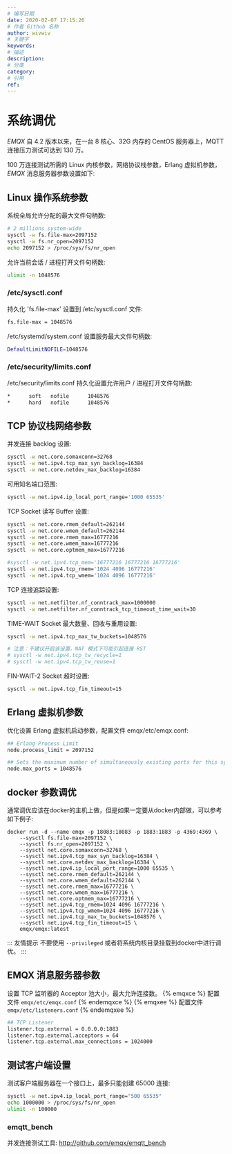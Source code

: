 ```yaml
---
# 编写日期
date: 2020-02-07 17:15:26
# 作者 Github 名称
author: wivwiv
# 关键字
keywords:
# 描述
description:
# 分类
category: 
# 引用
ref:
---
```


# 系统调优

*EMQX* 自 4.2 版本以来，在一台 8 核心、32G 内存的 CentOS 服务器上，MQTT 连接压力测试可达到 130 万。

100 万连接测试所需的 Linux 内核参数，网络协议栈参数，Erlang 虚拟机参数， *EMQX* 消息服务器参数设置如下:

## Linux 操作系统参数

系统全局允许分配的最大文件句柄数:
```bash
# 2 millions system-wide
sysctl -w fs.file-max=2097152
sysctl -w fs.nr_open=2097152
echo 2097152 > /proc/sys/fs/nr_open
```
允许当前会话 / 进程打开文件句柄数:
```bash
ulimit -n 1048576
```
### /etc/sysctl.conf

持久化 'fs.file-max' 设置到 /etc/sysctl.conf 文件:
```bash
fs.file-max = 1048576
```
/etc/systemd/system.conf 设置服务最大文件句柄数:
```bash
DefaultLimitNOFILE=1048576
```
### /etc/security/limits.conf

/etc/security/limits.conf 持久化设置允许用户 / 进程打开文件句柄数:
```bash
*      soft   nofile      1048576
*      hard   nofile      1048576
```
## TCP 协议栈网络参数

并发连接 backlog 设置:
```bash
sysctl -w net.core.somaxconn=32768
sysctl -w net.ipv4.tcp_max_syn_backlog=16384
sysctl -w net.core.netdev_max_backlog=16384
```
可用知名端口范围:
```bash
sysctl -w net.ipv4.ip_local_port_range='1000 65535'
```
TCP Socket 读写 Buffer 设置:
```bash
sysctl -w net.core.rmem_default=262144
sysctl -w net.core.wmem_default=262144
sysctl -w net.core.rmem_max=16777216
sysctl -w net.core.wmem_max=16777216
sysctl -w net.core.optmem_max=16777216

#sysctl -w net.ipv4.tcp_mem='16777216 16777216 16777216'
sysctl -w net.ipv4.tcp_rmem='1024 4096 16777216'
sysctl -w net.ipv4.tcp_wmem='1024 4096 16777216'
```
TCP 连接追踪设置:
```bash
sysctl -w net.netfilter.nf_conntrack_max=1000000
sysctl -w net.netfilter.nf_conntrack_tcp_timeout_time_wait=30
```
TIME-WAIT Socket 最大数量、回收与重用设置:
```bash
sysctl -w net.ipv4.tcp_max_tw_buckets=1048576

# 注意：不建议开启该设置，NAT 模式下可能引起连接 RST
# sysctl -w net.ipv4.tcp_tw_recycle=1
# sysctl -w net.ipv4.tcp_tw_reuse=1
```
FIN-WAIT-2 Socket 超时设置:
```bash
sysctl -w net.ipv4.tcp_fin_timeout=15
```

## Erlang 虚拟机参数

优化设置 Erlang 虚拟机启动参数，配置文件 emqx/etc/emqx.conf:

```bash
## Erlang Process Limit
node.process_limit = 2097152

## Sets the maximum number of simultaneously existing ports for this system
node.max_ports = 1048576
```
## docker 参数调优

通常调优应该在docker的主机上做，但是如果一定要从docker内部做，可以参考如下例子:

```
docker run -d --name emqx -p 18083:18083 -p 1883:1883 -p 4369:4369 \
    --sysctl fs.file-max=2097152 \
    --sysctl fs.nr_open=2097152 \
    --sysctl net.core.somaxconn=32768 \
    --sysctl net.ipv4.tcp_max_syn_backlog=16384 \
    --sysctl net.core.netdev_max_backlog=16384 \
    --sysctl net.ipv4.ip_local_port_range=1000 65535 \
    --sysctl net.core.rmem_default=262144 \
    --sysctl net.core.wmem_default=262144 \
    --sysctl net.core.rmem_max=16777216 \
    --sysctl net.core.wmem_max=16777216 \
    --sysctl net.core.optmem_max=16777216 \
    --sysctl net.ipv4.tcp_rmem=1024 4096 16777216 \
    --sysctl net.ipv4.tcp_wmem=1024 4096 16777216 \
    --sysctl net.ipv4.tcp_max_tw_buckets=1048576 \
    --sysctl net.ipv4.tcp_fin_timeout=15 \
    emqx/emqx:latest
```

::: 友情提示
不要使用 `--privileged` 或者将系统内核目录挂载到docker中进行调优。
:::

## EMQX 消息服务器参数

设置 TCP 监听器的 Acceptor 池大小，最大允许连接数。
{% emqxce %}
配置文件 `emqx/etc/emqx.conf`
{% endemqxce %}
{% emqxee %}
配置文件 `emqx/etc/listeners.conf`
{% endemqxee %}

```bash
## TCP Listener
listener.tcp.external = 0.0.0.0:1883
listener.tcp.external.acceptors = 64
listener.tcp.external.max_connections = 1024000
```

## 测试客户端设置

测试客户端服务器在一个接口上，最多只能创建 65000 连接:
```bash
sysctl -w net.ipv4.ip_local_port_range="500 65535"
echo 1000000 > /proc/sys/fs/nr_open
ulimit -n 100000
```
### emqtt_bench

并发连接测试工具: <http://github.com/emqx/emqtt_bench>
